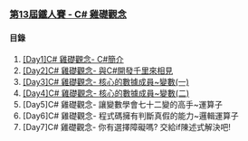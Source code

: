 ### [第13屆鐵人賽 - C# 雞礎觀念](https://ithelp.ithome.com.tw/users/20097001/ironman/4624)

#### 目錄
1. [[Day1]C# 雞礎觀念- C#簡介](http://https://ithelp.ithome.com.tw/articles/10259630)
2. [[Day2]C# 雞礎觀念- 與C#開發千里來相見](http://https://ithelp.ithome.com.tw/articles/10259651)
3. [[Day3]C# 雞礎觀念- 核心的數據成員~變數(一)](https://ithelp.ithome.com.tw/articles/10259937)
4. [[Day4]C# 雞礎觀念- 核心的數據成員~變數(二)](https://ithelp.ithome.com.tw/articles/10260056)
5. [Day5]C# 雞礎觀念- 讓變數學會七十二變的高手~運算子
6. [Day6]C# 雞礎觀念- 程式碼擁有判斷真假的能力~邏輯運算子
7. [Day7]C# 雞礎觀念- 你有選擇障礙嗎? 交給if陳述式解決吧!
